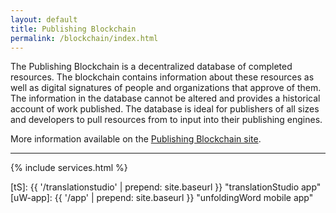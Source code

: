 ```yaml
---
layout: default
title: Publishing Blockchain
permalink: /blockchain/index.html
---
```


The Publishing Blockchain is a decentralized database of completed resources. The blockchain contains information about these resources as well as digital signatures of people and organizations that approve of them. The information in the database cannot be altered and provides a historical account of work published. The database is ideal for publishers of all sizes and developers to pull resources from to input into their publishing engines.

More information available on the [Publishing Blockchain site](https://github.com/unfoldingWord-dev/PublishingBlockchain/blob/master/README.md#publishing-blockchain-specification).


* * * * *

{% include services.html %}


[git]: http://www.git-scm.com/
[tS]: {{ '/translationstudio' | prepend: site.baseurl }} "translationStudio app"
[uW-app]:  {{ '/app' | prepend: site.baseurl }} "unfoldingWord mobile app"
